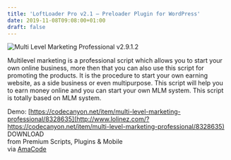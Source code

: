 ```yaml
---
title: 'LoftLoader Pro v2.1 – Preloader Plugin for WordPress'
date: 2019-11-08T09:08:00+01:00
draft: false
---
```


![Multi Level Marketing Professional v2.9.1.2](http://www.codelist.cc/uploads/posts/2019-11/1573199567_multi-level-marketing-professional.jpg "Multi Level Marketing Professional v2.9.1.2")  
  
Multilevel marketing is a professional script which allows you to start your own online business, more then that you can also use this script for promoting the products. It is the procedure to start your own earning website, as a side business or even multipurpose. This script will help you to earn money online and you can start your own MLM system. This script is totally based on MLM system.  
  
Demo: [https://codecanyon.net/item/multi-level-marketing-professional/8328635](http://www.lolinez.com/?https://codecanyon.net/item/multi-level-marketing-professional/8328635)  
DOWNLOAD  
from Premium Scripts, Plugins & Mobile  
via [AmaCode](https://amazcode.ooo)